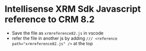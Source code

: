 Intellisense XRM Sdk Javascript reference to CRM 8.2
===

- Save the file as `xrmreference82.js` in vscode
- refer the file in another js by adding `/// <reference path="xrmreference82.js" />` at the top
